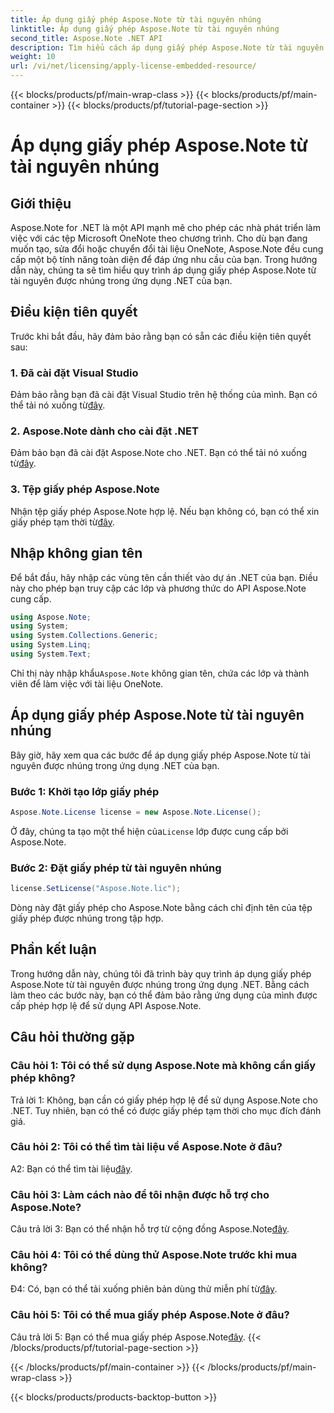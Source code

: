 ```yaml
---
title: Áp dụng giấy phép Aspose.Note từ tài nguyên nhúng
linktitle: Áp dụng giấy phép Aspose.Note từ tài nguyên nhúng
second_title: Aspose.Note .NET API
description: Tìm hiểu cách áp dụng giấy phép Aspose.Note từ tài nguyên được nhúng trong ứng dụng .NET của bạn. Hãy làm theo hướng dẫn từng bước của chúng tôi để tích hợp liền mạch.
weight: 10
url: /vi/net/licensing/apply-license-embedded-resource/
---
```


{{< blocks/products/pf/main-wrap-class >}}
{{< blocks/products/pf/main-container >}}
{{< blocks/products/pf/tutorial-page-section >}}

# Áp dụng giấy phép Aspose.Note từ tài nguyên nhúng

## Giới thiệu

Aspose.Note for .NET là một API mạnh mẽ cho phép các nhà phát triển làm việc với các tệp Microsoft OneNote theo chương trình. Cho dù bạn đang muốn tạo, sửa đổi hoặc chuyển đổi tài liệu OneNote, Aspose.Note đều cung cấp một bộ tính năng toàn diện để đáp ứng nhu cầu của bạn. Trong hướng dẫn này, chúng ta sẽ tìm hiểu quy trình áp dụng giấy phép Aspose.Note từ tài nguyên được nhúng trong ứng dụng .NET của bạn.

## Điều kiện tiên quyết

Trước khi bắt đầu, hãy đảm bảo rằng bạn có sẵn các điều kiện tiên quyết sau:

### 1. Đã cài đặt Visual Studio

Đảm bảo rằng bạn đã cài đặt Visual Studio trên hệ thống của mình. Bạn có thể tải nó xuống từ[đây](https://visualstudio.microsoft.com/).

### 2. Aspose.Note dành cho cài đặt .NET

 Đảm bảo bạn đã cài đặt Aspose.Note cho .NET. Bạn có thể tải nó xuống từ[đây](https://releases.aspose.com/note/net/).

### 3. Tệp giấy phép Aspose.Note

 Nhận tệp giấy phép Aspose.Note hợp lệ. Nếu bạn không có, bạn có thể xin giấy phép tạm thời từ[đây](https://purchase.aspose.com/temporary-license/).

## Nhập không gian tên

Để bắt đầu, hãy nhập các vùng tên cần thiết vào dự án .NET của bạn. Điều này cho phép bạn truy cập các lớp và phương thức do API Aspose.Note cung cấp.

```csharp
using Aspose.Note;
using System;
using System.Collections.Generic;
using System.Linq;
using System.Text;
```

 Chỉ thị này nhập khẩu`Aspose.Note` không gian tên, chứa các lớp và thành viên để làm việc với tài liệu OneNote.

## Áp dụng giấy phép Aspose.Note từ tài nguyên nhúng

Bây giờ, hãy xem qua các bước để áp dụng giấy phép Aspose.Note từ tài nguyên được nhúng trong ứng dụng .NET của bạn.

### Bước 1: Khởi tạo lớp giấy phép

```csharp
Aspose.Note.License license = new Aspose.Note.License();
```

 Ở đây, chúng ta tạo một thể hiện của`License` lớp được cung cấp bởi Aspose.Note.

### Bước 2: Đặt giấy phép từ tài nguyên nhúng

```csharp
license.SetLicense("Aspose.Note.lic");
```

Dòng này đặt giấy phép cho Aspose.Note bằng cách chỉ định tên của tệp giấy phép được nhúng trong tập hợp.

## Phần kết luận

Trong hướng dẫn này, chúng tôi đã trình bày quy trình áp dụng giấy phép Aspose.Note từ tài nguyên được nhúng trong ứng dụng .NET. Bằng cách làm theo các bước này, bạn có thể đảm bảo rằng ứng dụng của mình được cấp phép hợp lệ để sử dụng API Aspose.Note.

## Câu hỏi thường gặp

### Câu hỏi 1: Tôi có thể sử dụng Aspose.Note mà không cần giấy phép không?

Trả lời 1: Không, bạn cần có giấy phép hợp lệ để sử dụng Aspose.Note cho .NET. Tuy nhiên, bạn có thể có được giấy phép tạm thời cho mục đích đánh giá.

### Câu hỏi 2: Tôi có thể tìm tài liệu về Aspose.Note ở đâu?

 A2: Bạn có thể tìm tài liệu[đây](https://reference.aspose.com/note/net/).

### Câu hỏi 3: Làm cách nào để tôi nhận được hỗ trợ cho Aspose.Note?

 Câu trả lời 3: Bạn có thể nhận hỗ trợ từ cộng đồng Aspose.Note[đây](https://forum.aspose.com/c/note/28).

### Câu hỏi 4: Tôi có thể dùng thử Aspose.Note trước khi mua không?

 Đ4: Có, bạn có thể tải xuống phiên bản dùng thử miễn phí từ[đây](https://releases.aspose.com/).

### Câu hỏi 5: Tôi có thể mua giấy phép Aspose.Note ở đâu?

 Câu trả lời 5: Bạn có thể mua giấy phép Aspose.Note[đây](https://purchase.aspose.com/buy).
{{< /blocks/products/pf/tutorial-page-section >}}

{{< /blocks/products/pf/main-container >}}
{{< /blocks/products/pf/main-wrap-class >}}

{{< blocks/products/products-backtop-button >}}

